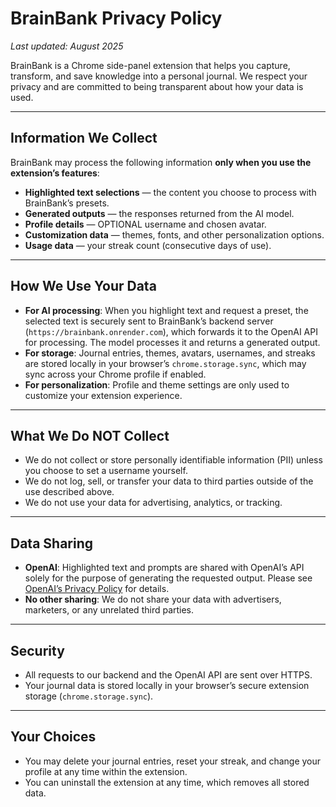# BrainBank Privacy Policy  

_Last updated: August 2025_  

BrainBank is a Chrome side-panel extension that helps you capture, transform, and save knowledge into a personal journal. We respect your privacy and are committed to being transparent about how your data is used.  

---

## Information We Collect  

BrainBank may process the following information **only when you use the extension’s features**:  

- **Highlighted text selections** — the content you choose to process with BrainBank’s presets.  
- **Generated outputs** — the responses returned from the AI model.  
- **Profile details** — OPTIONAL username and chosen avatar.  
- **Customization data** — themes, fonts, and other personalization options.  
- **Usage data** — your streak count (consecutive days of use).  

---

## How We Use Your Data  

- **For AI processing**: When you highlight text and request a preset, the selected text is securely sent to BrainBank’s backend server (`https://brainbank.onrender.com`), which forwards it to the OpenAI API for processing. The model processes it and returns a generated output.  
- **For storage**: Journal entries, themes, avatars, usernames, and streaks are stored locally in your browser’s `chrome.storage.sync`, which may sync across your Chrome profile if enabled.  
- **For personalization**: Profile and theme settings are only used to customize your extension experience.  

---

## What We Do NOT Collect  

- We do not collect or store personally identifiable information (PII) unless you choose to set a username yourself.  
- We do not log, sell, or transfer your data to third parties outside of the use described above.  
- We do not use your data for advertising, analytics, or tracking.  

---

## Data Sharing  

- **OpenAI**: Highlighted text and prompts are shared with OpenAI’s API solely for the purpose of generating the requested output. Please see [OpenAI’s Privacy Policy](https://openai.com/policies/privacy-policy) for details.  
- **No other sharing**: We do not share your data with advertisers, marketers, or any unrelated third parties.  

---

## Security  

- All requests to our backend and the OpenAI API are sent over HTTPS.  
- Your journal data is stored locally in your browser’s secure extension storage (`chrome.storage.sync`).  

---

## Your Choices  

- You may delete your journal entries, reset your streak, and change your profile at any time within the extension.  
- You can uninstall the extension at any time, which removes all stored data.  
